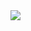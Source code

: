 <img src="https://capsule-render.vercel.app/api?type=모양&color=green&height=20&section=header&text=텍스트&fontSize=20" />
